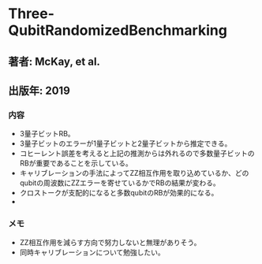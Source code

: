 # Three-QubitRandomizedBenchmarking

## 著者: McKay, et al.
## 出版年: 2019

### 内容
- 3量子ビットRB。
- 3量子ビットのエラーが1量子ビットと2量子ビットから推定できる。
- コヒーレント誤差を考えると上記の推測からは外れるので多数量子ビットのRBが重要であることを示している。
- キャリブレーションの手法によってZZ相互作用を取り込めているか、どのqubitの周波数にZZエラーを寄せているかでRBの結果が変わる。
- クロストークが支配的になると多数qubitのRBが効果的になる。
- 

### メモ
- ZZ相互作用を減らす方向で努力しないと無理がありそう。
- 同時キャリブレーションについて勉強したい。